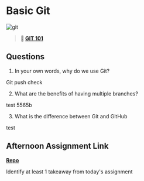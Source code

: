 # Basic Git

![git](https://git-scm.com/images/branching-illustration@2x.png)

> **📖 [GIT 101](https://codeworksacademy.com/fs-student-guide/resources/wk1/01-GIT)**

## Questions

1. In your own words, why do we use Git?

Git push check

2. What are the benefits of having multiple branches?

test 5565b

3. What is the difference between Git and GitHub

test

## Afternoon Assignment Link

**[Repo](https://github.com/garrett-adamss/fs-journal)**

Identify at least 1 takeaway from today's assignment
